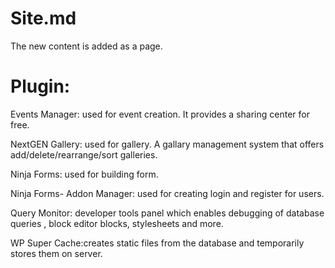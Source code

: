 # Site.md
The new content is added as a page.

# Plugin:
Events Manager: used for event creation. It provides a sharing center for free.

NextGEN Gallery: used for gallery. A gallary management system that offers add/delete/rearrange/sort galleries.

Ninja Forms: used for building form.

Ninja Forms- Addon Manager: used for creating login and register for users.

Query Monitor: developer tools panel which enables debugging of database queries , block editor blocks, stylesheets and more.

WP Super Cache:creates static files from the database and temporarily stores them on server.
